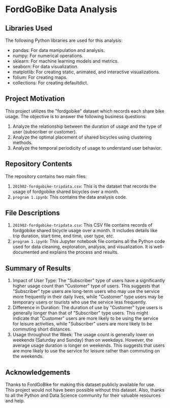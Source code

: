 # FordGoBike Data Analysis

## Libraries Used
The following Python libraries are used for this analysis:

- pandas: For data manipulation and analysis.
- numpy: For numerical operations.
- sklearn: For machine learning models and metrics.
- seaborn: For data visualization.
- matplotlib: For creating static, animated, and interactive visualizations.
- folium: For creating maps.
- collections: For creating defaultdict.

## Project Motivation
This project utilizes the "fordgobike" dataset which records each share bike usage. The objective is to answer the following business questions:

1. Analyze the relationship between the duration of usage and the type of user (subscriber or customer).
2. Analyze the optimal placement of shared bicycles using clustering methods.
3. Analyze the temporal periodicity of usage to understand user behavior.

## Repository Contents
The repository contains two main files:

1. `201902-fordgobike-tripdata.csv`: This is the dataset that records the usage of fordgobike shared bicycles over a month.
2. `program 1.ipynb`: This contains the data analysis code.

## File Descriptions
1. `201902-fordgobike-tripdata.csv`: This CSV file contains records of fordgobike shared bicycle usage over a month. It includes details like trip duration, start time, end time, user type, etc.
2. `program 1.ipynb`: This Jupyter notebook file contains all the Python code used for data cleaning, exploration, analysis, and visualization. It is well-documented and explains the process and results.

## Summary of Results
1. Impact of User Type: The "Subscriber" type of users have a significantly higher usage count than "Customer" type of users. This suggests that "Subscriber" type users are long-term users who may use the service more frequently in their daily lives, while "Customer" type users may be temporary users or tourists who use the service less frequently.
2. Difference in Duration: The duration of use by "Customer" type users is generally longer than that of "Subscriber" type users. This might indicate that "Customer" users are more likely to be using the service for leisure activities, while "Subscriber" users are more likely to be commuting short distances.
3. Usage throughout the Week: The usage count is generally lower on weekends (Saturday and Sunday) than on weekdays. However, the average usage duration is longer on weekends. This suggests that users are more likely to use the service for leisure rather than commuting on the weekends.

## Acknowledgements
Thanks to FordGoBike for making this dataset publicly available for use. This project would not have been possible without this dataset. Also, thanks to all the Python and Data Science community for their valuable resources and help.
